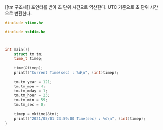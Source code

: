 [[tm 구조체]] 포인터를 받아 초 단위 시간으로 역산한다.
UTC 기준으로 초 단위 시간으로 변환한다.

~~~c
#include <time.h>

#include <stdio.h>

  

int main(){
	struct tm tm;
	time_t timep;
	  
	time(&timep);
	printf("Current Time(sec) : %d\n", (int)timep);
	
	tm.tm_year = 121;
	tm.tm_mon = 4;
	tm.tm_mday = 1;
	tm.tm_hour = 23;
	tm.tm_min = 59;
	tm.tm_sec = 0;
	
	timep = mktime(&tm);
	printf("2021/05/01 23:59:00 Time(sec) : %d\n", (int)timep);
}
~~~